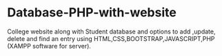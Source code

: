 # Database-PHP-with-website
College website along with Student database and options to add ,update, delete and find an entry using HTML,CSS,BOOTSTRAP,JAVASCRIPT,PHP (XAMPP software for server).
